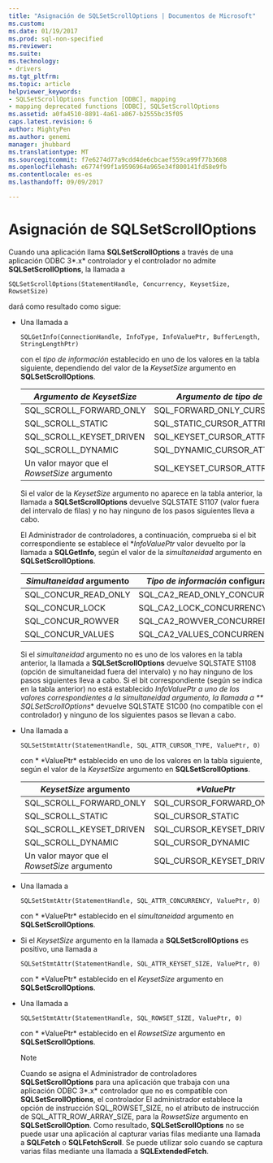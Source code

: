 ```yaml
---
title: "Asignación de SQLSetScrollOptions | Documentos de Microsoft"
ms.custom: 
ms.date: 01/19/2017
ms.prod: sql-non-specified
ms.reviewer: 
ms.suite: 
ms.technology:
- drivers
ms.tgt_pltfrm: 
ms.topic: article
helpviewer_keywords:
- SQLSetScrollOptions function [ODBC], mapping
- mapping deprecated functions [ODBC], SQLSetScrollOptions
ms.assetid: a0fa4510-8891-4a61-a867-b2555bc35f05
caps.latest.revision: 6
author: MightyPen
ms.author: genemi
manager: jhubbard
ms.translationtype: MT
ms.sourcegitcommit: f7e6274d77a9cdd4de6cbcaef559ca99f77b3608
ms.openlocfilehash: e6774f99f1a9596964a965e34f800141fd58e9fb
ms.contentlocale: es-es
ms.lasthandoff: 09/09/2017

---
```

# <a name="sqlsetscrolloptions-mapping"></a>Asignación de SQLSetScrollOptions
Cuando una aplicación llama **SQLSetScrollOptions** a través de una aplicación ODBC 3*.x* controlador y el controlador no admite **SQLSetScrollOptions**, la llamada a  
  
```  
SQLSetScrollOptions(StatementHandle, Concurrency, KeysetSize, RowsetSize)  
```  
  
 dará como resultado como sigue:  
  
-   Una llamada a  
  
    ```  
    SQLGetInfo(ConnectionHandle, InfoType, InfoValuePtr, BufferLength, StringLengthPtr)  
    ```  
  
     con el *tipo de información* establecido en uno de los valores en la tabla siguiente, dependiendo del valor de la *KeysetSize* argumento en **SQLSetScrollOptions**.  
  
    |*Argumento de KeysetSize*|*Argumento de tipo de información*|  
    |---------------------------|-------------------------|  
    |SQL_SCROLL_FORWARD_ONLY|SQL_FORWARD_ONLY_CURSOR_ATTRIBUTES2|  
    |SQL_SCROLL_STATIC|SQL_STATIC_CURSOR_ATTRIBUTES2|  
    |SQL_SCROLL_KEYSET_DRIVEN|SQL_KEYSET_CURSOR_ATTRIBUTES2|  
    |SQL_SCROLL_DYNAMIC|SQL_DYNAMIC_CURSOR_ATTRIBUTES2|  
    |Un valor mayor que el *RowsetSize* argumento|SQL_KEYSET_CURSOR_ATTRIBUTES2|  
  
     Si el valor de la *KeysetSize* argumento no aparece en la tabla anterior, la llamada a **SQLSetScrollOptions** devuelve SQLSTATE S1107 (valor fuera del intervalo de filas) y no hay ninguno de los pasos siguientes lleva a cabo.  
  
     El Administrador de controladores, a continuación, comprueba si el bit correspondiente se establece el **InfoValuePtr* valor devuelto por la llamada a **SQLGetInfo**, según el valor de la *simultaneidad* argumento en **SQLSetScrollOptions**.  
  
    |*Simultaneidad* argumento|*Tipo de información* configuración|  
    |----------------------------|------------------------|  
    |SQL_CONCUR_READ_ONLY|SQL_CA2_READ_ONLY_CONCURRENCY|  
    |SQL_CONCUR_LOCK|SQL_CA2_LOCK_CONCURRENCY|  
    |SQL_CONCUR_ROWVER|SQL_CA2_ROWVER_CONCURRENCY|  
    |SQL_CONCUR_VALUES|SQL_CA2_VALUES_CONCURRENCY|  
  
     Si el *simultaneidad* argumento no es uno de los valores en la tabla anterior, la llamada a **SQLSetScrollOptions** devuelve SQLSTATE S1108 (opción de simultaneidad fuera del intervalo) y no hay ninguno de los pasos siguientes lleva a cabo. Si el bit correspondiente (según se indica en la tabla anterior) no está establecido **InfoValuePtr* a uno de los valores correspondientes a la *simultaneidad* argumento, la llamada a ** SQLSetScrollOptions** devuelve SQLSTATE S1C00 (no compatible con el controlador) y ninguno de los siguientes pasos se llevan a cabo.  
  
-   Una llamada a  
  
    ```  
    SQLSetStmtAttr(StatementHandle, SQL_ATTR_CURSOR_TYPE, ValuePtr, 0)  
    ```  
  
     con * \*ValuePtr* establecido en uno de los valores en la tabla siguiente, según el valor de la *KeysetSize* argumento en **SQLSetScrollOptions**.  
  
    |*KeysetSize* argumento|*\*ValuePtr*|  
    |---------------------------|------------------|  
    |SQL_SCROLL_FORWARD_ONLY|SQL_CURSOR_FORWARD_ONLY|  
    |SQL_SCROLL_STATIC|SQL_CURSOR_STATIC|  
    |SQL_SCROLL_KEYSET_DRIVEN|SQL_CURSOR_KEYSET_DRIVEN|  
    |SQL_SCROLL_DYNAMIC|SQL_CURSOR_DYNAMIC|  
    |Un valor mayor que el *RowsetSize* argumento|SQL_CURSOR_KEYSET_DRIVEN|  
  
-   Una llamada a  
  
    ```  
    SQLSetStmtAttr(StatementHandle, SQL_ATTR_CONCURRENCY, ValuePtr, 0)  
    ```  
  
     con * \*ValuePtr* establecido en el *simultaneidad* argumento en **SQLSetScrollOptions**.  
  
-   Si el *KeysetSize* argumento en la llamada a **SQLSetScrollOptions** es positivo, una llamada a  
  
    ```  
    SQLSetStmtAttr(StatementHandle, SQL_ATTR_KEYSET_SIZE, ValuePtr, 0)  
    ```  
  
     con * \*ValuePtr* establecido en el *KeysetSize* argumento en **SQLSetScrollOptions**.  
  
-   Una llamada a  
  
    ```  
    SQLSetStmtAttr(StatementHandle, SQL_ROWSET_SIZE, ValuePtr, 0)  
    ```  
  
     con * \*ValuePtr* establecido en el *RowsetSize* argumento en **SQLSetScrollOptions**.  
  
    > [!NOTE]  
    >  Cuando se asigna el Administrador de controladores **SQLSetScrollOptions** para una aplicación que trabaja con una aplicación ODBC 3*.x* controlador que no es compatible con **SQLSetScrollOptions**, el controlador El administrador establece la opción de instrucción SQL_ROWSET_SIZE, no el atributo de instrucción de SQL_ATTR_ROW_ARRAY_SIZE, para la *RowsetSize* argumento en **SQLSetScrollOption**. Como resultado, **SQLSetScrollOptions** no se puede usar una aplicación al capturar varias filas mediante una llamada a **SQLFetch** o **SQLFetchScroll**. Se puede utilizar solo cuando se captura varias filas mediante una llamada a **SQLExtendedFetch**.
